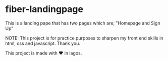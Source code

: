 # fiber-landingpage
This is a landing pape that has two pages which are; "Homepage and Sign Up"

NOTE: This project is for practice purposes to sharpen my front end skills in html, css and javascript. Thank you.

This project is made with ♥️ in lagos.

